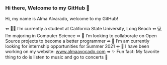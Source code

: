 ### Hi there, Welcome to my GitHub 👋

Hi, my name is Alma Alvarado, welcome to my GitHub!

⇴ 👩🏽‍ I’m currently a student at California State University, Long Beach
⇴ 💻 I’m majoring in Computer Science 
⇴ 🐳 I’m looking to collaborate on Open Source projects to become a better programmer
⇴ 🧐 I’m am currently looking for internship opportunities for Summer 2021
⇴ 💬 I have been working on my website: www.almaavocado.com
⇴ ✨ Fun fact: My favorite thing to do is listen to music and go to concerts 🎸

<!--
**almaavocado/almaavocado** is a ✨ _special_ ✨ repository because its `README.md` (this file) appears on your GitHub profile.



